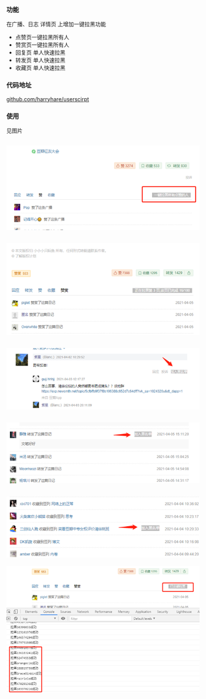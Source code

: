 ### 功能

在广播、日志 详情页 上增加一键拉黑功能 

* 点赞页一键拉黑所有人
* 赞赏页一键拉黑所有人
* 回复页 单人快速拉黑
* 转发页 单人快速拉黑
* 收藏页 单人快速拉黑

### 代码地址

[github.com/harryhare/userscirpt](https://github.com/harryhare/userscript/tree/master/douban_one_click_blacklist)

### 使用

见图片

![](screenshots/blacklist_like.png)
---
![](screenshots/blacklist_donate.png)
---
![](screenshots/blacklist_comment.png)
---
![](screenshots/blacklist_note_rec.png)
---
![](screenshots/blacklist_note_collect.png)
---
![](screenshots/blacklist_donate2.png)




